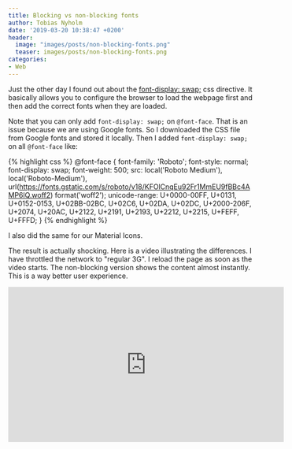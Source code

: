```yaml
---
title: Blocking vs non-blocking fonts
author: Tobias Nyholm
date: '2019-03-20 10:38:47 +0200'
header:
  image: "images/posts/non-blocking-fonts.png"
  teaser: images/posts/non-blocking-fonts.png
categories:
- Web
---
```


Just the other day I found out about the [font-display: swap;](https://developer.mozilla.org/en-US/docs/Web/CSS/@font-face/font-display)
css directive. It basically allows you to configure the browser to load the webpage
first and then add the correct fonts when they are loaded. 

Note that you can only add `font-display: swap;` on `@font-face`. That is an issue 
because we are using Google fonts. So I downloaded the CSS file from Google fonts
and stored it locally. Then I added  `font-display: swap;` on all `@font-face` like: 


{% highlight css %}
@font-face {
  font-family: 'Roboto';
  font-style: normal;
  font-display: swap;
  font-weight: 500;
  src: local('Roboto Medium'), local('Roboto-Medium'), url(https://fonts.gstatic.com/s/roboto/v18/KFOlCnqEu92Fr1MmEU9fBBc4AMP6lQ.woff2) format('woff2');
  unicode-range: U+0000-00FF, U+0131, U+0152-0153, U+02BB-02BC, U+02C6, U+02DA, U+02DC, U+2000-206F, U+2074, U+20AC, U+2122, U+2191, U+2193, U+2212, U+2215, U+FEFF, U+FFFD;
}
{% endhighlight %}

I also did the same for our Material Icons. 

The result is actually shocking. Here is
a video illustrating the differences.  I have throttled the network to "regular 3G".
I reload the page as soon as the video starts. The non-blocking version shows the 
content almost instantly. This is a way better user experience.  

<iframe width="560" height="315" src="https://www.youtube.com/embed/T62gzrxvTz8" frameborder="0" allow="accelerometer; autoplay; encrypted-media; gyroscope; picture-in-picture" allowfullscreen></iframe> 